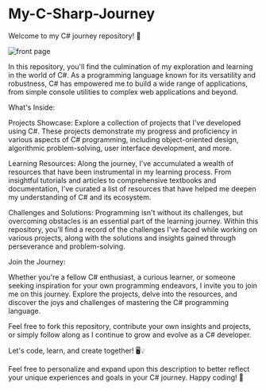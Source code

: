 # My-C-Sharp-Journey

Welcome to my C# journey repository! 🚀


![front page](https://github.com/leirbagtwo/My-C-Sharp-Journey/assets/86273025/c3e6f4fe-cbbc-4b92-a06b-ab264c3ee42c)

In this repository, you'll find the culmination of my exploration and learning in the world of C#. As a programming language known for its versatility and robustness, C# has empowered me to build a wide range of applications, from simple console utilities to complex web applications and beyond.

What's Inside:

Projects Showcase:
Explore a collection of projects that I've developed using C#. These projects demonstrate my progress and proficiency in various aspects of C# programming, including object-oriented design, algorithmic problem-solving, user interface development, and more.

Learning Resources:
Along the journey, I've accumulated a wealth of resources that have been instrumental in my learning process. From insightful tutorials and articles to comprehensive textbooks and documentation, I've curated a list of resources that have helped me deepen my understanding of C# and its ecosystem.

Challenges and Solutions:
Programming isn't without its challenges, but overcoming obstacles is an essential part of the learning journey. Within this repository, you'll find a record of the challenges I've faced while working on various projects, along with the solutions and insights gained through perseverance and problem-solving.

Join the Journey:

Whether you're a fellow C# enthusiast, a curious learner, or someone seeking inspiration for your own programming endeavors, I invite you to join me on this journey. Explore the projects, delve into the resources, and discover the joys and challenges of mastering the C# programming language.

Feel free to fork this repository, contribute your own insights and projects, or simply follow along as I continue to grow and evolve as a C# developer.

Let's code, learn, and create together! 🖥️💡

Feel free to personalize and expand upon this description to better reflect your unique experiences and goals in your C# journey. Happy coding! 🌟



